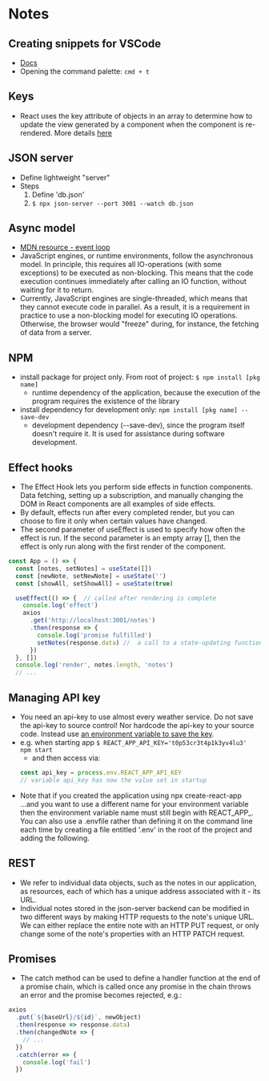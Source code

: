 # Notes
## Creating snippets for VSCode
* [Docs](https://code.visualstudio.com/docs/editor/userdefinedsnippets#_creating-your-own-snippets)
* Opening the command palette: `cmd + t`

## Keys
* React uses the key attribute of objects in an array to determine how to update the view generated by a component when the component is re-rendered. More details [here](https://reactjs.org/docs/reconciliation.html#recursing-on-children)

## JSON server
* Define lightweight "server"
* Steps
  1) Define 'db.json'
  2) `$ npx json-server --port 3001 --watch db.json`

## Async model
* [MDN resource - event loop](https://developer.mozilla.org/en-US/docs/Web/JavaScript/EventLoop)
* JavaScript engines, or runtime environments, follow the asynchronous model. In principle, this requires all IO-operations (with some exceptions) to be executed as non-blocking. This means that the code execution continues immediately after calling an IO function, without waiting for it to return.
* Currently, JavaScript engines are single-threaded, which means that they cannot execute code in parallel. As a result, it is a requirement in practice to use a non-blocking model for executing IO operations. Otherwise, the browser would "freeze" during, for instance, the fetching of data from a server.

## NPM
* install package for project only. From root of project: `$ npm install [pkg name]`
  * runtime dependency of the application, because the execution of the program requires the existence of the library
* install dependency for development only: `npm install [pkg name] --save-dev`
  * development dependency (--save-dev), since the program itself doesn't require it. It is used for assistance during software development.

## Effect hooks
* The Effect Hook lets you perform side effects in function components. Data fetching, setting up a subscription, and manually changing the DOM in React components are all examples of side effects.
* By default, effects run after every completed render, but you can choose to fire it only when certain values have changed.
* The second parameter of useEffect is used to specify how often the effect is run. If the second parameter is an empty array [], then the effect is only run along with the first render of the component.

```javascript
const App = () => {
  const [notes, setNotes] = useState([])
  const [newNote, setNewNote] = useState('')
  const [showAll, setShowAll] = useState(true)

  useEffect(() => {  // called after rendering is complete
    console.log('effect')
    axios
      .get('http://localhost:3001/notes')
      .then(response => {
        console.log('promise fulfilled')
        setNotes(response.data) //  a call to a state-updating function triggers the re-rendering of the component.
      })
  }, [])
  console.log('render', notes.length, 'notes')
  // ...
```

## Managing API key
* You need an api-key to use almost every weather service. Do not save the api-key to source control! Nor hardcode the api-key to your source code. Instead use [an environment variable to save the key](https://create-react-app.dev/docs/adding-custom-environment-variables/).
* e.g. when starting app `$ REACT_APP_API_KEY='t0p53cr3t4p1k3yv4lu3' npm start`
  * and then access via:
  ```javascript
  const api_key = process.env.REACT_APP_API_KEY
  // variable api_key has now the value set in startup
  ```
* Note that if you created the application using npx create-react-app ...and you want to use a different name for your environment variable then the environment variable name must still begin with REACT_APP_. You can also use a .envfile rather than defining it on the command line each time by creating a file entitled '.env' in the root of the project and adding the following.

## REST
* We refer to individual data objects, such as the notes in our application, as resources, each of which has a unique address associated with it - its URL.
* Individual notes stored in the json-server backend can be modified in two different ways by making HTTP requests to the note's unique URL. We can either replace the entire note with an HTTP PUT request, or only change some of the note's properties with an HTTP PATCH request.

## Promises
* The catch method can be used to define a handler function at the end of a promise chain, which is called once any promise in the chain throws an error and the promise becomes rejected, e.g.:

```javascript
axios
  .put(`${baseUrl}/${id}`, newObject)
  .then(response => response.data)
  .then(changedNote => {
    // ...
  })
  .catch(error => {
    console.log('fail')
  })
```